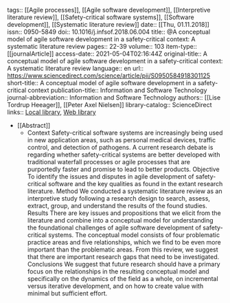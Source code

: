 tags:: [[Agile processes]], [[Agile software development]], [[Interpretive literature review]], [[Safety-critical software systems]], [[Software development]], [[Systematic literature review]]
date:: [[Thu, 01.11.2018]]
issn:: 0950-5849
doi:: 10.1016/j.infsof.2018.06.004
title:: @A conceptual model of agile software development in a safety-critical context: A systematic literature review
pages:: 22-39
volume:: 103
item-type:: [[journalArticle]]
access-date:: 2021-05-04T02:16:44Z
original-title:: A conceptual model of agile software development in a safety-critical context: A systematic literature review
language:: en
url:: https://www.sciencedirect.com/science/article/pii/S0950584918301125
short-title:: A conceptual model of agile software development in a safety-critical context
publication-title:: Information and Software Technology
journal-abbreviation:: Information and Software Technology
authors:: [[Lise Tordrup Heeager]], [[Peter Axel Nielsen]]
library-catalog:: ScienceDirect
links:: [Local library](zotero://select/library/items/NKYMK445), [Web library](https://www.zotero.org/users/6520516/items/NKYMK445)

- [[Abstract]]
	- Context
	  Safety-critical software systems are increasingly being used in new application areas, such as personal medical devices, traffic control, and detection of pathogens. A current research debate is regarding whether safety-critical systems are better developed with traditional waterfall processes or agile processes that are purportedly faster and promise to lead to better products.
	  Objective
	  To identify the issues and disputes in agile development of safety-critical software and the key qualities as found in the extant research literature.
	  Method
	  We conducted a systematic literature review as an interpretive study following a research design to search, assess, extract, group, and understand the results of the found studies.
	  Results
	  There are key issues and propositions that we elicit from the literature and combine into a conceptual model for understanding the foundational challenges of agile software development of safety-critical systems. The conceptual model consists of four problematic practice areas and five relationships, which we find to be even more important than the problematic areas. From this review, we suggest that there are important research gaps that need to be investigated.
	  Conclusions
	  We suggest that future research should have a primary focus on the relationships in the resulting conceptual model and specifically on the dynamics of the field as a whole, on incremental versus iterative development, and on how to create value with minimal but sufficient effort.